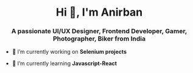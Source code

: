 <h1 align="center">Hi 👋, I'm Anirban</h1>
<h3 align="center">A passionate UI/UX Designer, Frontend Developer, Gamer, Photographer, Biker from India</h3>

- 🔭 I’m currently working on **Selenium projects**

- 🌱 I’m currently learning **Javascript-React**



